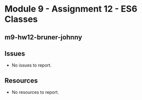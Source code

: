 # Module 9 - Assignment 12 - ES6 Classes

## m9-hw12-bruner-johnny

## Issues

- No issues to report.

## Resources

- No resources to report.
